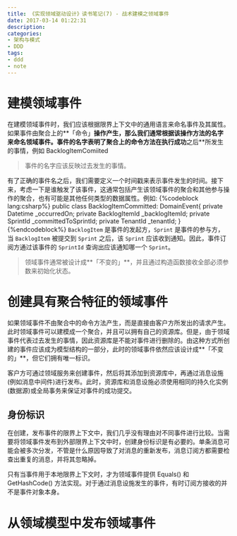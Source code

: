 ```yaml
---
title: 《实现领域驱动设计》读书笔记(7) - 战术建模之领域事件
date: 2017-03-14 01:22:31
description: 
categories:
- 架构与模式
- DDD
tags: 
- ddd
- note
---
```


# 建模领域事件
在建模领域事件时，我们应该根据限界上下文中的通用语言来命名事件及其属性。如果事件由聚合上的**「命令」**操作产生，那么我们通常根据该操作方法的名字来命名领域事件。事件的名字表明了聚合上的命令方法在执行成功**之后**所发生的事情，例如 BacklogItemComiited

> 事件的名字应该反映过去发生的事情。

有了正确的事件名之后，我们需要定义一个时间戳来表示事件发生的时间。接下来，考虑一下是谁触发了该事件，这通常包括产生该领域事件的聚合和其他参与操作的聚合，也有可能是其他任何类型的数据属性。例如: 
{%codeblock lang:csharp%}
public class BacklogItemCommitted: DomainEvent{
    private Datetime _occurredOn;
    private BacklogItemId _backlogItemId;
    private SprintId _committedToSprintId;
    private TenantId _tenantId;
}
{%endcodeblock%}
`BacklogItem` 是事件的发起方，`Sprint` 是事件的参与方，当 `BacklogItem` 被提交到 `Sprint` 之后，该 `Sprint` 应该收到通知。因此，事件订阅方通过该事件的 `SprintId` 查询出应该通知哪一个 `Sprint`。

> 领域事件通常被设计成**「不变的」**，并且通过构造函数接收全部必须参数来初始化状态。

# 创建具有聚合特征的领域事件
如果领域事件不由聚合中的命令方法产生，而是直接由客户方所发出的请求产生。此时领域事件可以建模成一个聚合，并且可以拥有自己的资源库。但是，由于领域事件代表过去发生的事情，因此资源库是不能对事件进行删除的。由这种方式所创建的事件应该成为模型结构的一部分，此时的领域事件依然应该设计成**「不变的」**，但它们拥有唯一标识。

客户方可通过领域服务来创建事件，然后将其添加到资源库中，再通过消息设施(例如消息中间件)进行发布。此时，资源库和消息设施必须使用相同的持久化实例(数据源)或全局事务来保证对事件的成功提交。

## 身份标识
在创建，发布事件的限界上下文中，我们几乎没有理由对不同事件进行比较。当需要将领域事件发布到外部限界上下文中时，创建身份标识是有必要的。单条消息可能会被多次分发，不管是什么原因导致了对消息的重新发布，消息订阅方都需要检查出重复的消息，并将其忽略掉。

只有当事件用于本地限界上下文时，才为领域事件提供 Equals() 和 GetHashCode() 方法实现。对于通过消息设施发生的事件，有时订阅方接收的并不是事件对象本身。

# 从领域模型中发布领域事件